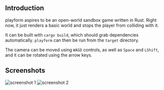 ## Introduction

playform aspires to be an open-world sandbox game written in Rust.
Right now, it just renders a basic world and stops the player from colliding
with it.

It can be built with `cargo build`, which should grab dependencies
automatically. `playform` can then be run from the `target` directory.

The camera can be moved using `WASD` controls, as well as `Space` and `LShift`,
and it can be rotated using the arrow keys.

## Screenshots

![screenshot 1](/../screenshots/screenshots/screenshot1.png?raw=true)
![screenshot 2](/../screenshots/screenshots/screenshot2.png?raw=true)

